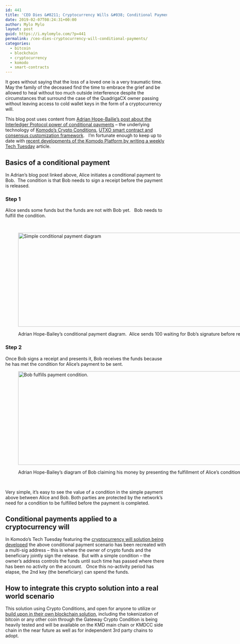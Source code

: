 ```yaml
---
id: 441
title: 'CEO Dies &#8211; Cryptocurrency Wills &#038; Conditional Payments'
date: 2019-02-07T08:24:31+00:00
author: Mylo Mylo
layout: post
guid: https://i.mylomylo.com/?p=441
permalink: /ceo-dies-cryptocurrency-will-conditional-payments/
categories:
  - bitcoin
  - blockchain
  - cryptocurrency
  - komodo
  - smart-contracts
---
```

It goes without saying that the loss of a loved one is a very traumatic time.  May the family of the deceased find the time to embrace the grief and be allowed to heal without too much outside interference despite the circumstances that surround the case of the QuadrigaCX owner passing without leaving access to cold wallet keys in the form of a cryptocurrency will.

This blog post uses content from [Adrian Hope-Bailie&#8217;s post about the Interledger Protocol power of conditional payments](https://adrian.hopebailie.com/the-power-of-conditional-payments-2d1ea531250a) &#8211; the underlying technology of [Komodo&#8217;s Crypto Conditions](https://komodoplatform.com/tech-tuesday-update-7/), [UTXO smart contract and consensus customization framework](https://komodoplatform.com/crypto-conditions-utxo-based-smart-contracts/).   I&#8217;m fortunate enough to keep up to date with [recent developments of the Komodo Platform by writing a weekly Tech Tuesday](https://komodoplatform.com/tech-tuesday-update/) article.

## Basics of a conditional payment

In Adrian&#8217;s blog post linked above, Alice initiates a conditional payment to Bob.  The condition is that Bob needs to sign a receipt before the payment is released.

### Step 1

Alice sends some funds but the funds are not with Bob yet.   Bob needs to fulfill the condition.

&nbsp;<figure id="attachment_442" style="width: 1024px" class="wp-caption aligncenter">

[<img class="size-large wp-image-442" src="https://i.mylomylo.com/wp-content/uploads/2019/02/alice-conditional-payment-bob-1-1024x293.png" alt="Simple conditional payment diagram" width="1024" height="293" srcset="https://i.mylomylo.com/wp-content/uploads/2019/02/alice-conditional-payment-bob-1-1024x293.png 1024w, https://i.mylomylo.com/wp-content/uploads/2019/02/alice-conditional-payment-bob-1-300x86.png 300w, https://i.mylomylo.com/wp-content/uploads/2019/02/alice-conditional-payment-bob-1-768x220.png 768w, https://i.mylomylo.com/wp-content/uploads/2019/02/alice-conditional-payment-bob-1.png 1432w" sizes="(max-width: 1024px) 100vw, 1024px" />](https://i.mylomylo.com/wp-content/uploads/2019/02/alice-conditional-payment-bob-1.png)<figcaption class="wp-caption-text">Adrian Hope-Bailey&#8217;s conditional payment diagram.  Alice sends 100 waiting for Bob&#8217;s signature before release.</figcaption></figure> 

### Step 2

Once Bob signs a receipt and presents it, Bob receives the funds because he has met the condition for Alice&#8217;s payment to be sent.<figure id="attachment_443" style="width: 1024px" class="wp-caption aligncenter">

[<img class="size-large wp-image-443" src="https://i.mylomylo.com/wp-content/uploads/2019/02/alice-conditional-payment-met-bob-receives-1024x292.png" alt="Bob fulfills payment condition." width="1024" height="292" srcset="https://i.mylomylo.com/wp-content/uploads/2019/02/alice-conditional-payment-met-bob-receives-1024x292.png 1024w, https://i.mylomylo.com/wp-content/uploads/2019/02/alice-conditional-payment-met-bob-receives-300x85.png 300w, https://i.mylomylo.com/wp-content/uploads/2019/02/alice-conditional-payment-met-bob-receives-768x219.png 768w, https://i.mylomylo.com/wp-content/uploads/2019/02/alice-conditional-payment-met-bob-receives.png 1404w" sizes="(max-width: 1024px) 100vw, 1024px" />](https://i.mylomylo.com/wp-content/uploads/2019/02/alice-conditional-payment-met-bob-receives.png)<figcaption class="wp-caption-text">Adrian Hope-Bailey&#8217;s diagram of Bob claiming his money by presenting the fulfillment of Alice&#8217;s condition she placed for this payment.</figcaption></figure> 

&nbsp;

Very simple, it’s easy to see the value of a condition in the simple payment above between Alice and Bob. Both parties are protected by the network&#8217;s need for a condition to be fulfilled before the payment is completed.

## Conditional payments applied to a cryptocurrency will

In Komodo&#8217;s Tech Tuesday featuring the [cryptocurrency will solution being developed](https://komodoplatform.com/tt2019-4-cryptocurrency-wills-inheritance/) the above conditional payment scenario has been recreated with a multi-sig address &#8211; this is where the owner of crypto funds and the beneficiary jointly sign the release.  But with a simple condition &#8211; the owner&#8217;s address controls the funds until such time has passed where there has been no activity on the account.   Once this no-activity period has elapse, the 2nd key (the beneficiary) can spend the funds.

## How to integrate this crypto solution into a real world scenario

This solution using Crypto Conditions, and open for anyone to utilize or [build upon in their own blockchain solution](https://komodoplatform.com/blockchain-starter-kit/), including the tokenization of bitcoin or any other coin through the Gateway Crypto Condition is being heavily tested and will be available on the KMD main chain or KMDCC side chain in the near future as well as for independent 3rd party chains to adopt.

&nbsp;